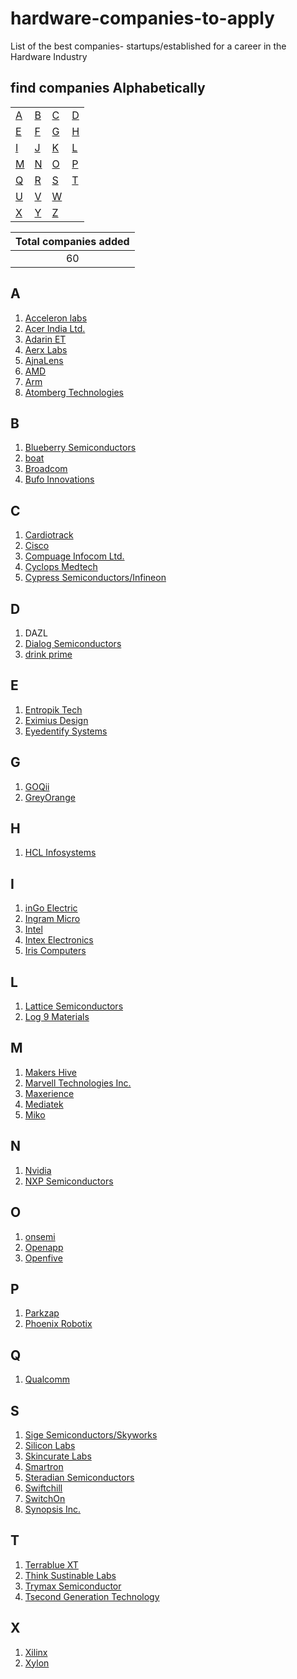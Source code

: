 # hardware-companies-to-apply
List of the best companies- startups/established for a career in the Hardware Industry

## find companies Alphabetically
 |      |    |    |    |
 |  --- |--- | ---|--- |
 |    [A](#A) |  [B](#B) |  [C](#C) | [D](#D)  |  
 |    [E](#E) |  [F](#F) |  [G](#G) | [H](#H)  |  
 |    [I](#I) |  [J](#J) |  [K](#K) | [L](#L)  |  
 |    [M](#M) |  [N](#N) |  [O](#O) | [P](#P)  |  
 |    [Q](#Q) |  [R](#R) |  [S](#S) | [T](#T)  |  
 |    [U](#U) |  [V](#V) |  [W](#W) |    |  
 |    [X](#X) |  [Y](#Y) |  [Z](##Z) |    | 
 
 
 
 |Total companies added|
 |:-------------------:|
 |      60             |
 


## A

1. [Acceleron labs](https://acceleronlabs.com/)
2. [Acer India Ltd.](https://www.acer.com/ac/en/IN/content/careers)
3. [Adarin ET](http://adarinhybrids.com/)
4. [Aerx Labs](https://aerxlabs.com/careers/)
4. [AjnaLens](https://angel.co/company/ajnalens/jobs)
5. [AMD](https://www.amd.com/en/corporate/careers)
6. [Arm](https://careers.arm.com/)
7. [Atomberg Technologies](https://atomberg.com/careers/)

## B

1. [Blueberry Semiconductors](careers@blueberrysemi.com)
2. [boat](https://www.boat-lifestyle.com/)
3. [Broadcom](https://www.broadcom.com/)
4. [Bufo Innovations](https://www.bufoinnovations.com/index.html)

## C

1. [Cardiotrack](https://www.cardiotrack.io/)
2. [Cisco](https://www.cisco.com/c/en/us/about/careers.html)
3. [Compuage Infocom Ltd.](https://www.compuageindia.com/careers.php)
4. [Cyclops Medtech](https://www.cyclopsmedtech.com/)
5. [Cypress Semiconductors/Infineon](https://www.infineon.com/cms/en/careers/)

## D

1. DAZL
2. [Dialog Semiconductors](https://www.dialog-semiconductor.com/company/careers)
3. [drink prime](https://drinkprime.in/)

## E

1. [Entropik Tech](https://entropiktech.com/)
2. [Eximius Design](https://www.tsmc.com/static/english/careers/index.html)
3. [Eyedentify Systems](https://www.eyedentify.ai/)

## G

1. [GOQii](https://goqii.com/in-en/career)
2. [GreyOrange](https://www.greyorange.com/team/careers/)

## H

1. [HCL Infosystems](https://www.hclinfosystems.in/careers/)

## I

1. [inGo Electric](https://ingoelectric.com/)
2. [Ingram Micro](https://careers.ingrammicro.com/)
3. [Intel](https://www.intel.com/content/www/us/en/jobs/jobs-at-intel.html)
4. [Intex Electronics](https://www.intex.in/#)
5. [Iris Computers](https://irisworld.net/career)

## L

1. [Lattice Semiconductors](https://www.latticesemi.com/About/Jobs)
2. [Log 9 Materials](https://www.log9materials.com/)

## M

1. [Makers Hive](https://makershive.io/index.html)
2. [Marvell Technologies Inc.](https://www.marvell.com/company/careers.html)
3. [Maxerience](https://maxerience.com/)
4. [Mediatek](https://careers.mediatek.com/eREC/?langKey=en-US&langKey=en-US)
5. [Miko](https://miko.ai/in/careers)

## N

1. [Nvidia](https://www.nvidia.com/en-us/about-nvidia/careers/)
2. [NXP Semiconductors](https://www.nxp.com/company/about-nxp/careers-at-nxp:CAREERS)

## O

1. [onsemi](https://www.onsemi.com/careers)
2. [Openapp](https://www.openapp.com/home)
2. [Openfive](https://openfive.com/job-openings)

## P

1. [Parkzap](https://parkzap.com/en/)
2. [Phoenix Robotix](https://phoenixrobotix.com/career)

## Q

1. [Qualcomm](https://www.qualcomm.com/company/careers)

## S

1. [Sige Semiconductors/Skyworks](https://careers.skyworksinc.com/)
2. [Silicon Labs](https://jobs.jobvite.com/silabs)
3. [Skincurate Labs](http://www.skincurate.co.in/#careers)
4. [Smartron](https://smartron.com/careers)
5. [Steradian Semiconductors](contact@steradiansemi.com)
6. [Swiftchill](http://www.swiftchill.in/)
7. [SwitchOn](https://www.switchon.org.in/work-with-us)
8. [Synopsis Inc.](https://www.synopsys.com/careers.html)

## T

1. [Terrablue XT](https://www.teblux.com/)
2. [Think Sustinable Labs](https://www.linkedin.com/company/think-sustainable-lab-private-limited-thinkphi-/about/)
3. [Trymax Semiconductor](https://www.trymax-semiconductor.com/career/)
4. [Tsecond Generation Technology](http://www.tsecondgyan.com/index.php)

## X

1. [Xilinx](https://careers.xilinx.com/)
2. [Xylon](https://www.logicbricks.com/)










